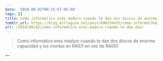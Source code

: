 ```yaml
---
date: '2010-08-02T00:15:57-05:00'
tags: []
title: Como informático eres maduro cuando te dan dos discos de enorme capacidad y los montas en RAID1 en vez de RAID0
tumblr_url: https://blog.millaguie.net/post/890254475/como-inform%C3%A1tico-eres-maduro-cuando-te-dan-dos
url: /2010/08/02/como-informático-eres-maduro-cuando-te-dan-dos/
---
```


> Como informático eres maduro cuando te dan dos discos de enorme capacidad y los montas en RAID1 en vez de RAID0

—